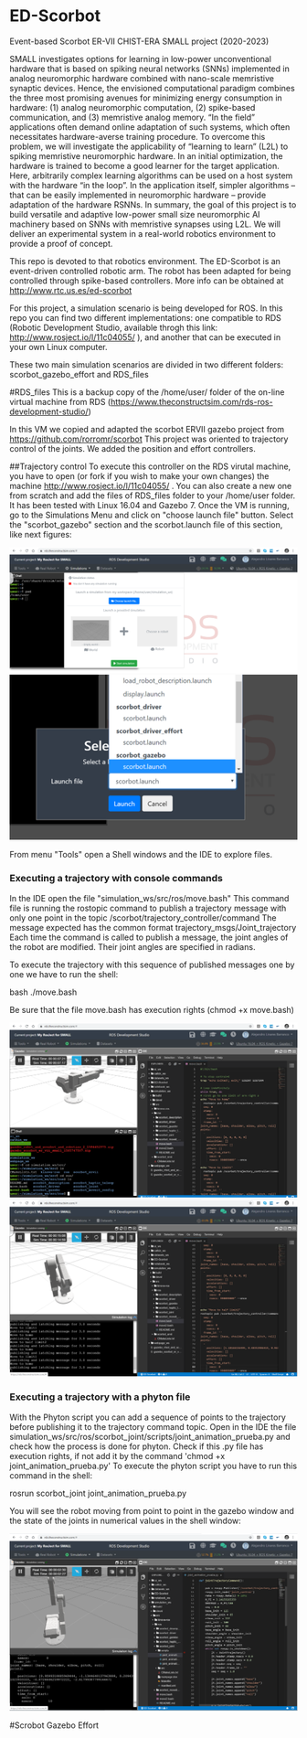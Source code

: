 # ED-Scorbot
Event-based Scorbot ER-VII
CHIST-ERA SMALL project (2020-2023)

SMALL investigates options for learning in low-power unconventional hardware that is based on spiking neural networks (SNNs) 
implemented in analog neuromorphic hardware combined with nano-scale memristive synaptic devices. Hence, the envisioned computational 
paradigm combines the three most promising avenues for minimizing energy consumption in hardware: (1) analog neuromorphic computation, 
(2) spike-based communication, and (3) memristive analog memory. “In the field” applications often demand online adaptation of such 
systems, which often necessitates hardware-averse training procedure. To overcome this problem, we will investigate the applicability 
of “learning to learn” (L2L) to spiking memristive neuromorphic hardware. In an initial optimization, the hardware is trained to become 
a good learner for the target application. Here, arbitrarily complex learning algorithms can be used on a host system with the hardware 
“in the loop”. In the application itself, simpler algorithms – that can be easily implemented in neuromorphic hardware – provide 
adaptation of the hardware RSNNs. In summary, the goal of this project is to build versatile and adaptive low-power small size 
neuromorphic AI machinery based on SNNs with memristive synapses using L2L. We will deliver an experimental system in a real-world 
robotics environment to provide a proof of concept.

This repo is devoted to that robotics environment. The ED-Scorbot is an event-driven controlled robotic arm. The robot has been adapted 
for being controlled through spike-based controllers. More info can be obtained at http://www.rtc.us.es/ed-scorbot 

For this project, a simulation scenario is being developed for ROS. In this repo you can find two different implementations: one compatible 
to RDS (Robotic Development Studio, available throgh this link: http://www.rosject.io/l/11c04055/ ), and another that can be executed in 
your own Linux computer.

These two main simulation scenarios are divided in two different folders: scorbot_gazebo_effort and RDS_files

#RDS_files
This is a backup copy of the /home/user/ folder of the on-line virtual machine from RDS (https://www.theconstructsim.com/rds-ros-development-studio/)

In this VM we copied and adapted the scorbot ERVII gazebo project from https://github.com/rorromr/scorbot 
This project was oriented to trajectory control of the joints. We added the position and effort controllers.

##Trajectory control
To execute this controller on the RDS virutal machine, you have to open (or fork if you wish to make your own changes) the machine 
http://www.rosject.io/l/11c04055/ . You can also create a new one from scratch and add the files of RDS_files folder to your /home/user 
folder. It has been tested with Linux 16.04 and Gazebo 7. Once the VM is running, go to the Simulations Menu and click on "choose launch 
file" button. Select the "scorbot_gazebo" section and the scorbot.launch file of this section, like next figures:

![Open Gazebo simulations menu](RDS_Trajectory_step1.png)
![Open Gazebo simulation Scorbot_gazebo scorbot.lauch file](RDS_Trajectory_step2.png)

From menu "Tools" open a Shell windows and the IDE to explore files.

### Executing a trajectory with console commands

In the IDE open the file "simulation_ws/src/ros/move.bash"
This command file is running the rostopic command to publish a trajectory message with only one point in the topic
/scorbot/trajectory_controller/command
The message expected has the common format trajectory_msgs/Joint_trajectory
Each time the command is called to publish a message, the joint angles of the robot are modified. Their joint angles are specified in 
radians.

To execute the trajectory with this sequence of published messages one by one we have to run the shell:

bash ./move.bash

Be sure that the file move.bash has execution rights (chmod +x move.bash)

![Exploring the bash script file](RDS_Trajectory_step3.png)
![Running the bash script file](RDS_Trajectory_step4.png)

### Executing a trajectory with a phyton file
With the Phyton script you can add a sequence of points to the trajectory before publishing it to the trajectory command topic.
Open in the IDE the file simulation_ws/src/ros/scorbot_joint/scripts/joint_animation_prueba.py and check how the process is done 
for phyton. Check if this .py file has execution rights, if not add it by the command 'chmod +x joint_animation_prueba.py' 
To execute the phyton script you have to run this command in the shell:

rosrun scorbot_joint joint_animation_prueba.py

You will see the robot moving from point to point in the gazebo window and the state of the joints in numerical values in the shell 
window:

![Running the a phyton script file with a trajectory of several points](RDS_Trajectory_phyton.png)

#Scrobot Gazebo Effort
